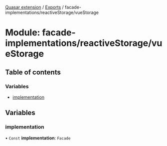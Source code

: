 [Quasar extension](../index.md) / [Exports](../modules.md) / facade-implementations/reactiveStorage/vueStorage

# Module: facade-implementations/reactiveStorage/vueStorage

## Table of contents

### Variables

- [implementation](facade_implementations_reactiveStorage_vueStorage.md#implementation)

## Variables

### implementation

• `Const` **implementation**: `Facade`
